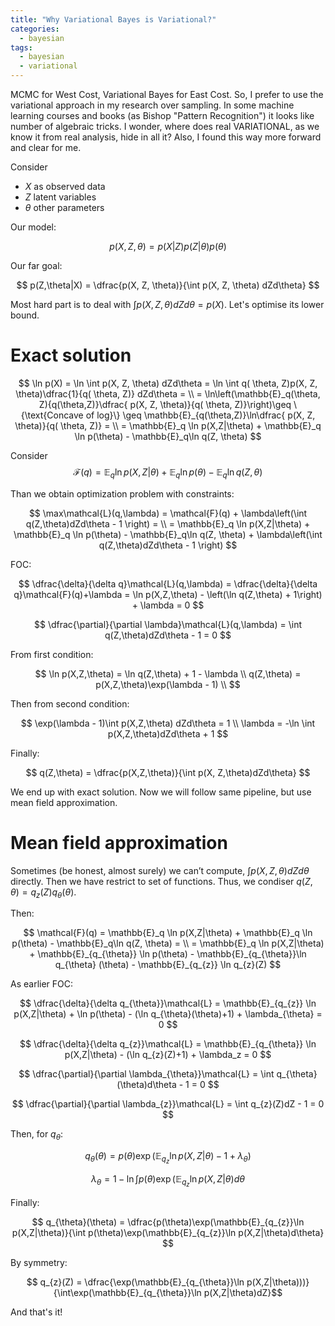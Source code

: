```yaml
---
title: "Why Variational Bayes is Variational?"
categories:
  - bayesian
tags:
  - bayesian
  - variational
---
```


MCMC for West Cost, Variational Bayes for East Cost. So, I prefer to use the variational approach in my research over sampling. In some machine learning courses and books (as Bishop "Pattern Recognition") it looks like number of algebraic tricks. I wonder, where does real VARIATIONAL, as we know it from real analysis, hide in all it? Also, I found this way more forward and clear for me.

Consider

+ $X$ as observed data
+ $Z$ latent variables
+ $\theta$ other parameters 

Our model:

$$
p(X, Z, \theta) = p(X|Z)p(Z|\theta)p(\theta)
$$

Our far goal:

$$
p(Z,\theta|X) = \dfrac{p(X, Z, \theta)}{\int p(X, Z, \theta) dZd\theta}
$$


Most hard part is to deal with $\int p(X, Z, \theta) dZd\theta = p(X)$. Let's optimise its lower bound.

# Exact solution

$$
\ln p(X) = \ln \int p(X, Z, \theta) dZd\theta = \ln \int q(	\theta, Z)p(X, Z, \theta)\dfrac{1}{q(	\theta, Z)} dZd\theta = \\
= \ln\left(\mathbb{E}_q(\theta, Z){q(\theta,Z)}\dfrac{ p(X, Z, \theta)}{q(	\theta, Z)}\right)\geq \{\text{Concave of log}\} \geq \mathbb{E}_{q(\theta,Z)}\ln\dfrac{ p(X, Z, \theta)}{q(	\theta, Z)} = \\
= \mathbb{E}_q \ln p(X,Z|\theta) + \mathbb{E}_q \ln p(\theta) - \mathbb{E}_q\ln q(Z, \theta)
$$

Consider 
$$\mathcal{F}(q) = \mathbb{E}_q \ln p(X,Z|\theta) + \mathbb{E}_q \ln p(\theta) - \mathbb{E}_q\ln q(Z, \theta)$$

Than we obtain optimization problem with constraints:

$$
\max\mathcal{L}(q,\lambda) = \mathcal{F}(q) + \lambda\left(\int q(Z,\theta)dZd\theta - 1 \right) = \\
= \mathbb{E}_q \ln p(X,Z|\theta) + \mathbb{E}_q \ln p(\theta) - \mathbb{E}_q\ln q(Z, \theta) + \lambda\left(\int q(Z,\theta)dZd\theta - 1 \right)
$$

FOC:

$$
\dfrac{\delta}{\delta q}\mathcal{L}(q,\lambda) = \dfrac{\delta}{\delta q}\mathcal{F}(q)+\lambda = \ln p(X,Z,\theta)  - \left(\ln q(Z,\theta) + 1\right) + \lambda = 0
$$


$$
\dfrac{\partial}{\partial \lambda}\mathcal{L}(q,\lambda) = \int q(Z,\theta)dZd\theta - 1 = 0
$$


From first condition:
    
$$
\ln p(X,Z,\theta) = \ln q(Z,\theta) + 1 - \lambda \\
q(Z,\theta) = p(X,Z,\theta)\exp(\lambda - 1) \\
$$

Then from second condition:

$$
\exp(\lambda - 1)\int p(X,Z,\theta) dZd\theta = 1 \\
\lambda = -\ln \int p(X,Z,\theta)dZd\theta + 1
$$

Finally:

$$
q(Z,\theta) = \dfrac{p(X,Z,\theta)}{\int p(X, Z,\theta)dZd\theta}
$$

We end up with exact solution. Now we will follow same pipeline, but use mean field approximation.

# Mean field approximation

Sometimes (be honest, almost surely) we can’t compute, $\int p(X, Z,\theta)dZd\theta$ directly. Then we have restrict to set of functions. Thus, we condiser $q(Z,\theta) = q_z(Z)q_{\theta}(\theta)$.

Then:

$$
\mathcal{F}(q) = \mathbb{E}_q \ln p(X,Z|\theta) + \mathbb{E}_q \ln p(\theta) - \mathbb{E}_q\ln q(Z, \theta) = \\
= \mathbb{E}_q \ln p(X,Z|\theta) + \mathbb{E}_{q_{\theta}} \ln p(\theta) - \mathbb{E}_{q_{\theta}}\ln q_{\theta}
(\theta) - \mathbb{E}_{q_{z}} \ln q_{z}(Z)
$$

As earlier FOC:


$$
\dfrac{\delta}{\delta q_{\theta}}\mathcal{L} = \mathbb{E}_{q_{z}}
\ln p(X,Z|\theta) + \ln p(\theta) - (\ln q_{\theta}(\theta)+1) + \lambda_{\theta} = 0 
$$

$$
\dfrac{\delta}{\delta q_{z}}\mathcal{L} = \mathbb{E}_{q_{\theta}}
\ln p(X,Z|\theta) - (\ln q_{z}(Z)+1) + \lambda_z = 0 
$$

$$
\dfrac{\partial}{\partial \lambda_{\theta}}\mathcal{L} = \int q_{\theta}(\theta)d\theta - 1 = 0
$$

$$
\dfrac{\partial}{\partial \lambda_{z}}\mathcal{L} = \int q_{z}(Z)dZ - 1 = 0
$$

Then, for $q_\theta$:

$$
q_{\theta}(\theta) = p(\theta)\exp(\mathbb{E}_{q_{z}}\ln p(X,Z|\theta)-1+\lambda_{\theta})
$$

$$
\lambda_{\theta} = 1 - \ln\int p(\theta)\exp(\mathbb{E}_{q_{z}}\ln p(X,Z|\theta)d\theta
$$

Finally:

$$
q_{\theta}(\theta) = \dfrac{p(\theta)\exp(\mathbb{E}_{q_{z}}\ln p(X,Z|\theta)}{\int p(\theta)\exp(\mathbb{E}_{q_{z}}\ln p(X,Z|\theta)d\theta}
$$

By symmetry:

$$
q_{z}(Z) = \dfrac{\exp(\mathbb{E}_{q_{\theta}}\ln p(X,Z|\theta)))}{\int\exp(\mathbb{E}_{q_{\theta}}\ln p(X,Z|\theta)dZ}$$

And that's it!

